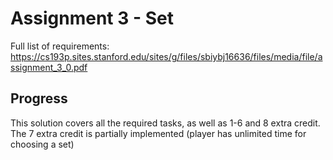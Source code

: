 # Assignment 3 - Set
Full list of requirements: https://cs193p.sites.stanford.edu/sites/g/files/sbiybj16636/files/media/file/assignment_3_0.pdf

## Progress
This solution covers all the required tasks, as well as 1-6 and 8 extra credit. The 7 extra credit is partially implemented (player has unlimited time for choosing a set)
